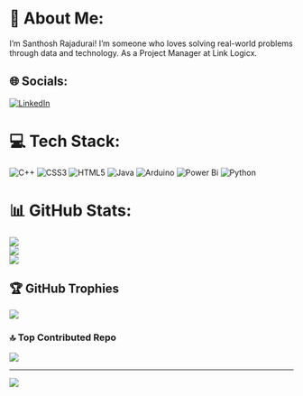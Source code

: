 # 💫 About Me:
I’m Santhosh Rajadurai! I’m someone who loves solving real-world problems through data and technology. As a Project Manager at Link Logicx.


## 🌐 Socials:
[![LinkedIn](https://img.shields.io/badge/LinkedIn-%230077B5.svg?logo=linkedin&logoColor=white)](https://linkedin.com/in/santhosh5605) 

# 💻 Tech Stack:
![C++](https://img.shields.io/badge/c++-%2300599C.svg?style=for-the-badge&logo=c%2B%2B&logoColor=white) ![CSS3](https://img.shields.io/badge/css3-%231572B6.svg?style=for-the-badge&logo=css3&logoColor=white) ![HTML5](https://img.shields.io/badge/html5-%23E34F26.svg?style=for-the-badge&logo=html5&logoColor=white) ![Java](https://img.shields.io/badge/java-%23ED8B00.svg?style=for-the-badge&logo=openjdk&logoColor=white) ![Arduino](https://img.shields.io/badge/-Arduino-00979D?style=for-the-badge&logo=Arduino&logoColor=white) ![Power Bi](https://img.shields.io/badge/power_bi-F2C811?style=for-the-badge&logo=powerbi&logoColor=black) ![Python](https://img.shields.io/badge/python-3670A0?style=for-the-badge&logo=python&logoColor=ffdd54)
# 📊 GitHub Stats:
![](https://github-readme-stats.vercel.app/api?username=Santhosh-5605&theme=dark&hide_border=false&include_all_commits=true&count_private=false)<br/>
![](https://github-readme-streak-stats.herokuapp.com/?user=Santhosh-5605&theme=dark&hide_border=false)<br/>
![](https://github-readme-stats.vercel.app/api/top-langs/?username=Santhosh-5605&theme=dark&hide_border=false&include_all_commits=true&count_private=false&layout=compact)

## 🏆 GitHub Trophies
![](https://github-profile-trophy.vercel.app/?username=Santhosh-5605&theme=radical&no-frame=false&no-bg=false&margin-w=4)

### 🔝 Top Contributed Repo
![](https://github-contributor-stats.vercel.app/api?username=Santhosh-5605&limit=5&theme=dark&combine_all_yearly_contributions=true)

---
[![](https://visitcount.itsvg.in/api?id=Santhosh-5605&icon=0&color=0)](https://visitcount.itsvg.in)

<!-- Proudly created with GPRM ( https://gprm.itsvg.in ) -->
